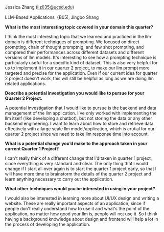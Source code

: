Jessica Zhang (liz035@ucsd.edu)

LLM-Based Applications（B05), Jingbo Shang

**What is the most interesting topic covered in your domain this quarter?**

I think the most interesting topic that we learned and practiced in the llm domain is different techniques of prompting. We focused on direct prompting, chain of thought promptnig, and few shot prompting, and compared their performances across different datasets and different versions of llm models. It's interesting to see how a prompting technique is particularly useful for a specific kind of dataset. This is also very helpful for us to implement it in our quarter 2 project, to make our llm prompt more targeted and precise for the application. Even if our current idea for quarter 2 project doesn't work, this will still be helpful as long as we are doing llm related applications.

**Describe a potential investigation you would like to pursue for your Quarter 2 Project.**

A potential investigation that I would like to pursue is the backend and data management of the llm application. I've only worked with implementing the llm itself (like developing a chatbot), but not storing the data or any other backend engineering. I want to learn about how to store and retrieve data effectively with a large scale llm model/application, which is crutial for our quarter 2 project since we need to take llm response time into account.

**What is a potential change you’d make to the approach taken in your current Quarter 1 Project?**

I can't really think of a different change that I'd taken in quarter 1 project, since everything is very standard and clear. The only thing that I would change if I start all over again is to start the quarter 1 project early, so that I will have more time to brainstorm the details of the quarter 2 project and learn anything necessary to carry out the application. 

**What other techniques would you be interested in using in your project?**

I would also be interested in learning more about UI/UX design and writing a website. These are really important aspects of an application, since if people don't really understand how to use it and what's the point of the application, no matter how good your llm is, people will not use it. So I think having a background knowledge about design and frontend will help a lot in the process of developing the application.

